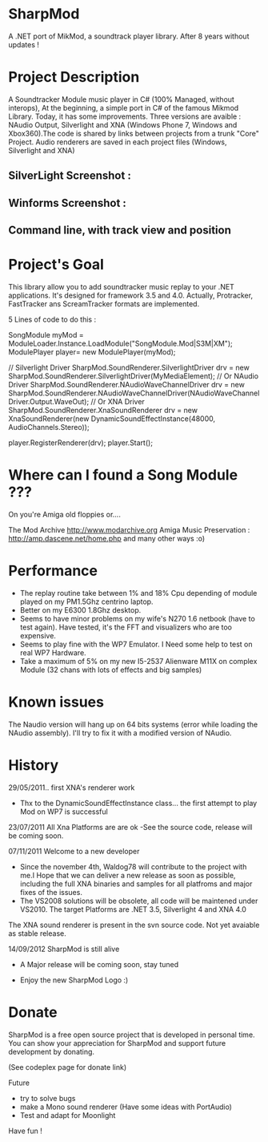 # SharpMod
A .NET port of MikMod, a soundtrack player library. After 8 years without updates !

# Project Description

A Soundtracker Module music player in C# (100% Managed, without interops), At the beginning, a simple port in C# of the famous Mikmod Library. Today, it has some improvements. Three versions are avaible : NAudio Output, Silverlight and XNA (Windows Phone 7, Windows and Xbox360).The code is shared by links between projects from a trunk "Core" Project. Audio renderers are saved in each project files (Windows, Silverlight and XNA)

## SilverLight Screenshot :


## Winforms Screenshot :


## Command line, with track view and position


# Project's Goal

This library allow you to add soundtracker music replay to your .NET applications. It's designed for framework 3.5 and 4.0.
Actually, Protracker, FastTracker ans ScreamTracker formats are implemented.


5 Lines of code to do this :

SongModule myMod = ModuleLoader.Instance.LoadModule("SongModule.Mod|S3M|XM");
ModulePlayer player= new ModulePlayer(myMod);

// Silverlight Driver
SharpMod.SoundRenderer.SilverlightDriver drv = new SharpMod.SoundRenderer.SilverlightDriver(MyMediaElement);
// Or NAudio Driver
SharpMod.SoundRenderer.NAudioWaveChannelDriver drv = new SharpMod.SoundRenderer.NAudioWaveChannelDriver(NAudioWaveChannelDriver.Output.WaveOut);
// Or XNA Driver
SharpMod.SoundRenderer.XnaSoundRenderer drv = new XnaSoundRenderer(new DynamicSoundEffectInstance(48000, AudioChannels.Stereo));

player.RegisterRenderer(drv);
player.Start();



# Where can I found a Song Module ???

On you're Amiga old floppies or.... 

The Mod Archive http://www.modarchive.org
Amiga Music Preservation : http://amp.dascene.net/home.php
and many other ways :o)

# Performance

 - The replay routine take between 1% and 18% Cpu depending of module played on my PM1.5Ghz centrino laptop.
 - Better on my E6300 1.8Ghz desktop.
 - Seems to have minor problems on my wife's N270 1.6 netbook (have to test again). Have tested, it's the FFT and visualizers who are too expensive.
 - Seems to play fine with the WP7 Emulator. I Need some help to test on real WP7 Hardware.
 - Take a maximum of 5% on my new I5-2537 Alienware M11X on complex Module (32 chans with lots of effects and big samples)

# Known issues

The Naudio version will hang up on 64 bits systems (error while loading the NAudio assembly). I'll try to fix it with a modified version of NAudio.

# History

29/05/2011.. first XNA's renderer work
- Thx to the DynamicSoundEffectInstance class... the first attempt to play Mod on WP7 is successful

23/07/2011 All Xna Platforms are are ok
-See the source code, release will be coming soon.

07/11/2011 Welcome to a new developer
- Since the november 4th, Waldog78 will contribute to the project with me.I Hope that we can deliver a new release as soon as possible, including the full XNA binaries and samples for all platfroms and major fixes of the issues.
- The VS2008 solutions will be obsolete, all code will be maintened under VS2010. The target Platforms are .NET 3.5, Silverlight 4 and XNA 4.0

The XNA sound renderer is present in the svn source code. Not yet avaiable as stable release.

14/09/2012 SharpMod is still alive

 - A Major release will be coming soon, stay tuned

- Enjoy the new SharpMod Logo :)


# Donate

SharpMod is a free open source project that is developed in personal time. You can show your appreciation for SharpMod and support future development by donating.

(See codeplex page for donate link)





 





Future
- try to solve bugs
- make a Mono sound renderer (Have some ideas with PortAudio)
- Test and adapt for Moonlight

Have fun !
